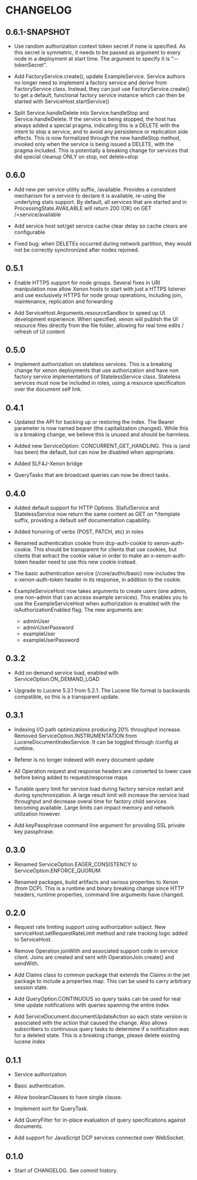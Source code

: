 # CHANGELOG

## 0.6.1-SNAPSHOT

* Use random authorization context token secret if none is specified.
  As this secret is symmetric, it needs to be passed as argument to
  every node in a deployment at start time. The argument to specify
  it is "--tokenSecret".

* Add FactoryService.create(), update ExampleService.
  Service authors no longer need to implement a factory service
  and derive from FactoryService class. Instead, they can
  just use FactoryService.create() to get a default, functional
  factory service instance which can then be started with
  ServiceHost.startService()

* Split Service.handleDelete into Service.handleStop and
  Service.handleDelete. If the service is being stopped, the
  host has always added a special pragma, indicating this is
  a DELETE with the intent to stop a service, and to avoid
  any persistence or replication side effects.
  This is now formalized through the new handleStop method,
  invoked only when the service is being issued a DELETE, with the
  pragma included. This is potentially a breaking change for
  services that did special cleanup ONLY on stop, not delete+stop

## 0.6.0

* Add new per service utility suffix, /available. Provides a
  consistent mechanism for a service to declare it is available,
  re-using the underlying stats support. By default, all services
  that are started and in ProcessingState.AVAILABLE will return
  200 (OK) on GET /<service/available

* Add service host set/get service cache clear delay so cache clears are
  configurable

* Fixed bug: when DELETEs occurred during network partition, they
  would not be correctly synchronized after nodes rejoined.

## 0.5.1

* Enable HTTPS support for node groups. Several fixes in URI
  manipulation now allow Xenon hosts to start with just a HTTPS
  listener and use exclusively HTTPS for node group operations,
  including join, maintenance, replication and forwarding

* Add ServiceHost.Arguments.resourceSandbox to speed up UI
  development experience. When specified, xenon will publish
  the UI resource files directly from the file folder, allowing
  for real time edits / refresh of UI content

## 0.5.0

* Implement authorization on stateless services. This is a breaking
  change for xenon deployments that use authorization and have 
  non factory service implementations of StatelessService class.
  Stateless services must now be included in roles, using a resource
  specification over the document self link.

## 0.4.1

* Updated the API for backing up or restoring the index. The Bearer
  parameter is now named bearer (the capitalization changed). While
  this is a breaking change, we believe this is unused and should be
  harmless.

* Added new ServiceOption: CONCURRENT_GET_HANDLING. This is (and has
  been) the default, but can now be disabled when appropriate.

* Added SLF4J-Xenon bridge

* QueryTasks that are broadcast queries can now be direct tasks.

## 0.4.0

* Added default support for HTTP Options. StafulService and
StatelessService now return the same content as GET on
*/template suffix, providing a default self documentation
capability.

* Added honoring of verbs (POST, PATCH, etc) in roles

* Renamed authentication cookie from dcp-auth-cookie to
  xenon-auth-cookie. This should be transparent for clients that use
  cookies, but clients that extract the cookie value in order to make
  an x-xenon-auth-token header need to use this new cookie instead. 

* The basic authentication service (/core/authn/basic) now includes
  the x-xenon-auth-token header in its response, in addition to the
  cookie. 

* ExampleServiceHost now takes arguments to create users (one admin,
  one non-admin that can access example services). This enables you to
  use the ExampleServiceHost when authorization is enabled with the
  isAuthorizationEnabled flag. The new arguments are:

  - adminUser
  - adminUserPassword
  - exampleUser
  - exampleUserPassword

## 0.3.2

* Add on demand service load, enabled with
ServiceOption.ON_DEMAND_LOAD

* Upgrade to Lucene 5.3.1 from 5.2.1. The Lucene file format is
backwards compatible, so this is a transparent update.

## 0.3.1

* Indexing I/O path optimizations producing 20% throughput
increase. Removed ServiceOption.INSTRUMENTATION from
LuceneDocumentIndexService. It can be toggled through /config
at runtime.

* Referer is no longer indexed with every document update

* All Operation request and response headers are converted
to lower case before being added to request/response maps

* Tunable query limit for service load during factory service
restart and during synchronization. A large result limit will
increase the service load throughput and decrease overal time
for factory child services becoming available. Large limits
can impact memory and network utilization however.

* Add keyPassphrase command line argument for providing SSL private key
passphrase.

## 0.3.0

* Renamed ServiceOption.EAGER_CONSISTENCY to ServiceOption.ENFORCE_QUORUM

* Renamed packages, build artifacts and various properties to
Xenon (from DCP). This is a runtime and binary breaking change
since HTTP headers, runtime properties, command line arguments
have changed.

## 0.2.0

* Request rate limiting support using authorization subject.
New serviceHost.setRequestRateLimit method and rate tracking
logic added to ServiceHost.

* Remove Operation.joinWith and associated support code in service
client. Joins are created and sent with OperationJoin.create() and
sendWith.

* Add Claims class to common package that extends the Claims in the jwt
package to include a properties map. This can be used to carry arbitrary
session state.

* Add QueryOption.CONTINUOUS so query tasks can be used for real time
update notifications with queries spanning the entire index

* Add ServiceDocument.documentUpdateAction so each state version is
associated with the action that caused the change. Also allows
subscribers to continuous query tasks to determine if a notification
was for a deleted state. This is a breaking change, please delete
existing lucene index

## 0.1.1

* Service authorization.

* Basic authentication.

* Allow booleanClauses to have single clause.

* Implement sort for QueryTask.

* Add QueryFilter for in-place evaluation of query specifications against documents.

* Add support for JavaScript DCP services connected over WebSocket.

## 0.1.0

* Start of CHANGELOG. See commit history.
